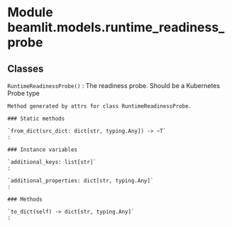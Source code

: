 Module beamlit.models.runtime_readiness_probe
=============================================

Classes
-------

`RuntimeReadinessProbe()`
:   The readiness probe. Should be a Kubernetes Probe type
    
    Method generated by attrs for class RuntimeReadinessProbe.

    ### Static methods

    `from_dict(src_dict: dict[str, typing.Any]) ‑> ~T`
    :

    ### Instance variables

    `additional_keys: list[str]`
    :

    `additional_properties: dict[str, typing.Any]`
    :

    ### Methods

    `to_dict(self) ‑> dict[str, typing.Any]`
    :